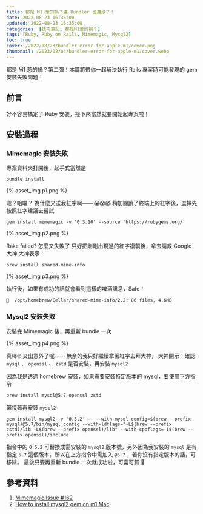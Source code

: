 ```yaml
---
title: 都是 M1 惹的禍？連 Bundler 也遭殃？！
date: 2022-08-23 16:35:00
updated: 2022-08-23 16:35:00
categories: [技術筆記, 都是M1惹的禍？]
tags: [Ruby, Ruby on Rails, Mimemagic, Mysql2]
toc: true
cover: /2022/08/23/bundler-error-for-apple-m1/cover.png
thumbnail: /2023/02/04/bundler-error-for-apple-m1/cover.webp
---
```


都是 M1 惹的禍？第二彈！本篇將帶你一起解決執行 Rails 專案時可能發現的 gem 安裝失敗問題！

<!-- more -->

## 前言
好不容易搞定了 Ruby 安裝，接下來當然就要開始起專案啦！

## 安裝過程

### Mimemagic 安裝失敗

專案資料夾打開後，起手式當然是

```
bundle install
```

{% asset_img p1.png %}

嗯？哈囉？ 為什麼又送我紅字啊—— 😱😱😱
稍加閱讀了終端上的紅字後，選擇先按照紅字建議去嘗試

```
gem install mimemagic -v '0.3.10' --source 'https://rubygems.org/'
```

{% asset_img p2.png %}

Rake failed? 怎麼又失敗了
只好把剛剛出現過的紅字複製後，拿去請教 Google 大神
大神表示：

```
brew install shared-mime-info
```

{% asset_img p3.png %}

執行後，如果有成功的話就會看到這樣的啤酒訊息，Safe！

```
🍺  /opt/homebrew/Cellar/shared-mime-info/2.2: 86 files, 4.6MB
```

### Mysql2 安裝失敗

安裝完 Mimemagic 後，再重新 bundle 一次

{% asset_img p4.png %}

真棒🙄 又出意外了呢⋯⋯
無奈的我只好繼續拿著紅字去拜大神，
大神開示：確認 `mysql` 、 `openssl` 、 `zstd` 是否安裝，再安裝 `mysql2`

因為我是透過 homebrew 安裝，如果需要安裝特定版本的 mysql，要使用下方指令

```
brew install mysql@5.7 openssl zstd
```

緊接著再安裝 `mysql2`

```
gem install mysql2 -v '0.5.2' -- --with-mysql-config=$(brew --prefix mysql)@5.7/bin/mysql_config --with-ldflags="-L$(brew --prefix zstd)/lib -L$(brew --prefix openssl)/lib" --with-cppflags=-I$(brew --prefix openssl)/include
```

指令中的 `0.5.2` 可替換成需安裝的 `mysql2` 版本號，另外因為我安裝的 `mysql` 是有指定 `5.7` 這個版本，所以在上方指令中需加入 `@5.7` ，若你沒有指定版本的話，可移除。
最後只要再重新 bundle 一次就成功啦，可喜可賀 🎉

## 參考資料
1. [Mimemagic Issue #162](https://github.com/mimemagicrb/mimemagic/issues/162 "Mimemagic Issue #162") 
2. [How to install mysql2 gem on m1 Mac](https://gist.github.com/fernandoaleman/385aad12a18fe50cf5fd1e988e76fd63 "How to install mysql2 gem on m1 Mac")
